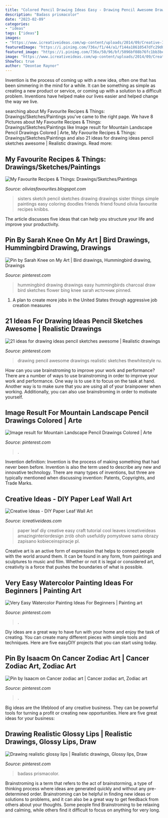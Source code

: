 ```yaml
---
title: "Colored Pencil Drawing Ideas Easy - Drawing Pencil Awesome Drawings Realistic Sketches Thewhitestyle Ru"
description: "Badass prismacolor"
date: "2023-02-09"
categories:
- "ideas"
tags: ["ideas"]
images:
- "https://www.icreativeideas.com/wp-content/uploads/2014/09/Creative-Ideas-DIY-Paper-Leaf-Wall-Art.jpg"
featuredImage: "https://i.pinimg.com/736x/f1/44/a1/f144a18610547dfc29d0e9a982bfae76.jpg"
featured_image: "https://i.pinimg.com/736x/50/96/bf/5096bf08b76fc1bb3be262e23ace4545.jpg"
image: "https://www.icreativeideas.com/wp-content/uploads/2014/09/Creative-Ideas-DIY-Paper-Leaf-Wall-Art.jpg"
ShowToc: true
author: "Deontae Raynor"
---
```



Invention is the process of coming up with a new idea, often one that has been simmering in the mind for a while. It can be something as simple as creating a new product or service, or coming up with a solution to a difficult problem. Inventions have helped make our lives easier and helped change the way we live.

	

		
searching about My Favourite Recipes &amp; Things: Drawings/Sketches/Paintings you've came to the right page. We have 8 Pictures about My Favourite Recipes &amp; Things: Drawings/Sketches/Paintings like Image result for Mountain Landscape Pencil Drawings Colored | Arte, My Favourite Recipes &amp; Things: Drawings/Sketches/Paintings and also 21 ideas for drawing ideas pencil sketches awesome | Realistic drawings. Read more:
		
    
## My Favourite Recipes &amp; Things: Drawings/Sketches/Paintings

<img loading=lazy src="http://2.bp.blogspot.com/-TiBi9aZa8YE/Tt87oDvJslI/AAAAAAAAArY/jhj6Pg2RgOs/s1600/blog2.jpg" onerror="this.onerror=null;this.src='https://tse2.mm.bing.net/th?id=OIP.OniQWfxYeGh9yptXuvHOmwHaKd&amp;pid=15.1';" alt="My Favourite Recipes &amp; Things: Drawings/Sketches/Paintings">

_Source: oliviasfavourites.blogspot.com_

>sisters sketch pencil sketches drawing drawings sister things simple paintings easy coloring doodles friends friend found olivia favourite recipes knibbs. 

	

The article discusses five ideas that can help you structure your life and improve your productivity.

    
## Pin By Sarah Knee On My Art | Bird Drawings, Hummingbird Drawing, Drawings

<img loading=lazy src="https://i.pinimg.com/736x/38/da/f5/38daf5ef77ca33c99fb80df7d4f722e6--hummingbird-drawing-hummingbirds.jpg" onerror="this.onerror=null;this.src='https://tse2.mm.bing.net/th?id=OIP.bTnZonkPUW1q_61rC6bYHAHaJ3&amp;pid=15.1';" alt="Pin by Sarah Knee on My Art | Bird drawings, Hummingbird drawing, Drawings">

_Source: pinterest.com_

>hummingbird drawing drawings easy hummingbirds charcoal draw bird sketches flower bing knee sarah источник pinned. 

	

1. A plan to create more jobs in the United States through aggressive job creation measures 

    
## 21 Ideas For Drawing Ideas Pencil Sketches Awesome | Realistic Drawings

<img loading=lazy src="https://i.pinimg.com/736x/3c/d3/de/3cd3deca86bd69b02e41c614d8efa12b.jpg" onerror="this.onerror=null;this.src='https://tse3.mm.bing.net/th?id=OIP.NSblUGCxtoDEZ_jmzSbYnQAAAA&amp;pid=15.1';" alt="21 ideas for drawing ideas pencil sketches awesome | Realistic drawings">

_Source: pinterest.com_

>drawing pencil awesome drawings realistic sketches thewhitestyle ru. 

	

How can you use brainstroming to improve your work and performance?
There are a number of ways to use brainstroming in order to improve your work and performance. One way is to use it to focus on the task at hand. Another way is to make sure that you are using all of your brainpower when working. Additionally, you can also use brainstroming in order to motivate yourself.

    
## Image Result For Mountain Landscape Pencil Drawings Colored | Arte

<img loading=lazy src="https://i.pinimg.com/736x/f1/44/a1/f144a18610547dfc29d0e9a982bfae76.jpg" onerror="this.onerror=null;this.src='https://tse3.mm.bing.net/th?id=OIP.3iAq7TwVfED8PU4javiR_QAAAA&amp;pid=15.1';" alt="Image result for Mountain Landscape Pencil Drawings Colored | Arte">

_Source: pinterest.com_

>. 

	

Invention definition:
Invention is the process of making something that had never been before. Invention is also the term used to describe any new and innovative technology. There are many types of inventions, but three are typically mentioned when discussing invention: Patents, Copyrights, and Trade Marks.

    
## Creative Ideas - DIY Paper Leaf Wall Art

<img loading=lazy src="https://www.icreativeideas.com/wp-content/uploads/2014/09/Creative-Ideas-DIY-Paper-Leaf-Wall-Art.jpg" onerror="this.onerror=null;this.src='https://tse3.mm.bing.net/th?id=OIP.NaBKi6bbJXAmOW-tOZdBQgHaHa&amp;pid=15.1';" alt="Creative Ideas - DIY Paper Leaf Wall Art">

_Source: icreativeideas.com_

>paper leaf diy creative easy craft tutorial cool leaves icreativeideas amazinginteriordesign zrób ohoh usefuldiy pomysłowe sama obrazy zapisano kobieceinspiracje pl. 

	

Creative art is an active form of expression that helps to connect people with the world around them. It can be found in any form, from paintings and sculptures to music and film. Whether or not it is legal or considered art, creativity is a force that pushes the boundaries of what is possible.

    
## Very Easy Watercolor Painting Ideas For Beginners | Painting Art

<img loading=lazy src="https://i.pinimg.com/736x/df/7c/77/df7c774e9461c134e59ecec4e272974e.jpg" onerror="this.onerror=null;this.src='https://tse4.mm.bing.net/th?id=OIP.w23Tr9RzuwZPqGq-wdNCeQHaLH&amp;pid=15.1';" alt="Very Easy Watercolor Painting Ideas For Beginners | Painting art">

_Source: pinterest.com_

>. 

	

Diy ideas are a great way to have fun with your home and enjoy the task of creating. You can create many different pieces with simple tools and techniques. Here are five easyDIY projects that you can start using today.

    
## Pin By Isaacm On Cancer Zodiac Art | Cancer Zodiac Art, Zodiac Art

<img loading=lazy src="https://i.pinimg.com/736x/50/96/bf/5096bf08b76fc1bb3be262e23ace4545.jpg" onerror="this.onerror=null;this.src='https://tse3.mm.bing.net/th?id=OIP.HrkPoa26gEZROh8fvrm2vwHaHY&amp;pid=15.1';" alt="Pin by Isaacm on Cancer zodiac art | Cancer zodiac art, Zodiac art">

_Source: pinterest.com_

>. 

	

Big ideas are the lifeblood of any creative business. They can be powerful tools for turning a profit or creating new opportunities. Here are five great ideas for your business:

    
## Drawing Realistic Glossy Lips | Realistic Drawings, Glossy Lips, Draw

<img loading=lazy src="https://i.pinimg.com/736x/1a/a4/40/1aa440a946416c1f3c760a26523c9ac4--how-to-draw-realistic-glossy-lips.jpg" onerror="this.onerror=null;this.src='https://tse4.mm.bing.net/th?id=OIP.cPL7eHkJfEr3OT3kfyGbawHaEJ&amp;pid=15.1';" alt="Drawing realistic glossy lips | Realistic drawings, Glossy lips, Draw">

_Source: pinterest.com_

>badass prismacolor. 

	

Brainstroming is a term that refers to the act of brainstorming, a type of thinking process where ideas are generated quickly and without any pre-determined order. Brainstroming can be helpful in finding new ideas or solutions to problems, and it can also be a great way to get feedback from others about your thoughts. Some people find Brainstroming to be relaxing and calming, while others find it difficult to focus on anything for very long.

